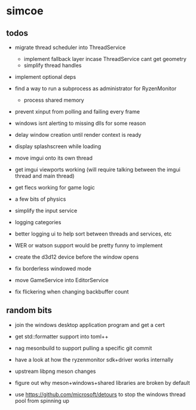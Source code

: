 # simcoe

## todos

* migrate thread scheduler into ThreadService
    * implement fallback layer incase ThreadService cant get geometry
    * simplify thread handles

* implement optional deps

* find a way to run a subprocess as administrator for RyzenMonitor
    * process shared memory

* prevent xinput from polling and failing every frame
* windows isnt alerting to missing dlls for some reason

* delay window creation until render context is ready

* display splashscreen while loading

* move imgui onto its own thread
* get imgui viewports working (will require talking between the imgui thread and main thread)
* get flecs working for game logic
* a few bits of physics

* simplify the input service
* logging categories
* better logging ui to help sort between threads and services, etc

* WER or watson support would be pretty funny to implement
* create the d3d12 device before the window opens
* fix borderless windowed mode
* move GameService into EditorService
* fix flickering when changing backbuffer count

## random bits

* join the windows desktop application program and get a cert

* get std::formatter support into toml++
* nag mesonbuild to support pulling a specific git commit 
* have a look at how the ryzenmonitor sdk+driver works internally
* upstream libpng meson changes
* figure out why meson+windows+shared libraries are broken by default
* use https://github.com/microsoft/detours to stop the windows thread pool from spinning up
